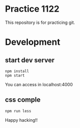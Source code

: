 # Practice 1122

This repository is for practicing git.

# Development

## start dev server

```
npm install
npm start
```

You can access in localhost:4000

## css comple

```
npm run less
```



Happy hacking!!